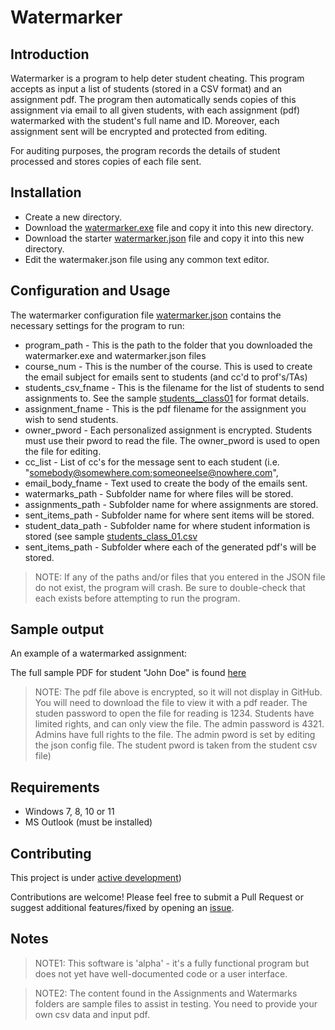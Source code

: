 # Watermarker

## Introduction

Watermarker is a program to help deter student cheating. This program accepts as input a list of students (stored in a CSV format) and an assignment pdf. The program then automatically sends copies of this assignment via email to all given students, with each assignment (pdf) watermarked with the student's full name and ID. Moreover, each assignment sent will be encrypted and protected from editing. 

For auditing purposes, the program records the details of student processed and stores copies of each file sent. 

## Installation

* Create a new directory. 
* Download the [watermarker.exe](watermarker.exe) file and copy it into this new directory.
* Download the starter [watermarker.json](watermarker.json) file and copy it into this new directory.
* Edit the watermaker.json file using any common text editor.

## Configuration and Usage

The watermarker configuration file [watermarker.json](watermarker.json) contains the necessary settings for the program to run:

  * program_path - This is the path to the folder that you downloaded the watermarker.exe and watermarker.json files
  * course_num - This is the number of the course. This is used to create the email subject for emails sent to students (and cc'd to prof's/TAs)
  * students_csv_fname - This is the filename for the list of students to send assignments to. See the sample [students__class01](https://github.com/prof-tcsmith/watermarker/tree/main/student_data/students_class01.csv) for format details. 
  * assignment_fname - This is the pdf filename for the assignment you wish to send students.
  * owner_pword - Each personalized assignment is encrypted. Students must use their pword to read the file. The owner_pword is used to open the file for editing. 
  * cc_list - List of cc's for the message sent to each student (i.e. "somebody@somewhere.com;someoneelse@nowhere.com",
  * email_body_fname - Text used to create the body of the emails sent.
  * watermarks_path - Subfolder name for where files will be stored. 
  * assignments_path - Subfolder name for where assignments are stored.
  * sent_items_path - Subfolder name for where sent items will be stored.
  * student_data_path - Subfolder name for where student information is stored (see sample [students_class_01.csv](https://github.com/prof-tcsmith/watermarker/tree/main/student_data/students_class01.csv)
  * sent_items_path - Subfolder where each of the generated pdf's will be stored.

> NOTE: If any of the paths and/or files that you entered in the JSON file do not exist, the program will crash. Be sure to double-check that each exists before attempting to run the program.

## Sample output

An example of a watermarked assignment:

The full sample PDF for student "John Doe" is found [here](https://github.com/prof-tcsmith/watermarker/blob/master/sample_assignment.pdf)

> NOTE: The pdf file above is encrypted, so it will not display in GitHub. You will need to download the file to view it with a pdf reader. The studen password to open the file for reading is 1234. Students have limited rights, and can only view the file. The admin password is 4321. Admins have full rights to the file. The admin pword is set by editing the json config file. The student pword is taken from the student csv file)


## Requirements

* Windows 7, 8, 10 or 11
* MS Outlook (must be installed)

## Contributing

This project is under [active development](https://github.com/prof-tcsmith/watermarker/projects/1))

Contributions are welcome! Please feel free to submit a Pull Request or suggest additional features/fixed by opening an [issue](https://github.com/prof-tcsmith/watermarker/issues).

## Notes

> NOTE1: This software is 'alpha' - it's a fully functional program but does not yet have well-documented code or a user interface.

> NOTE2: The content found in the Assignments and Watermarks folders are sample files to assist in testing. You need to provide your own csv data and input pdf.



